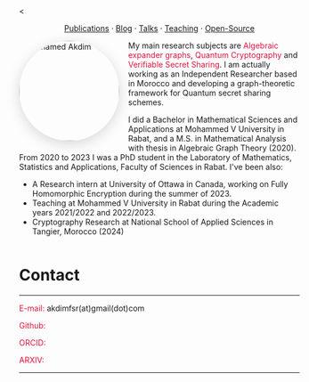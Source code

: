 <<p style="text-align:center;">
  <a href="{{ '/publications/' | relative_url }}">Publications</a> ·
  <a href="{{ '/blog/' | relative_url }}">Blog</a> ·
  <a href="{{ '/talks/' | relative_url }}">Talks</a> ·
  <a href="{{ '/teaching/' | relative_url }}">Teaching</a> ·
  <a href="{{ '/projects/' | relative_url }}">Open-Source</a>
</p>

<!-- Photo floats left -->
<img src="{{ '/assets/photo.jpg' | relative_url }}" alt="Mohamed Akdim" width="180" style="float:left; margin:0 1rem .5rem 0; border-radius:50%; box-shadow:0 6px 24px rgba(0,0,0,.15);" />

My main research subjects are <span style="color:crimson;">Algebraic expander graphs</span>, <span style="color:crimson;">Quantum Cryptography</span> and <span style="color:crimson;">Verifiable Secret Sharing</span>. I am actually working as an Independent Researcher based in Morocco and developing a graph-theoretic framework for Quantum secret sharing schemes.

I did a Bachelor in Mathematical Sciences and Applications at Mohammed V University in Rabat, and a M.S. in Mathematical Analysis with thesis in Algebraic Graph Theory (2020). From 2020 to 2023 I was a PhD student in the Laboratory of Mathematics, Statistics and Applications, Faculty of Sciences in Rabat. I've been also:

- A Research intern at University of Ottawa in Canada, working on Fully Homomorphic Encryption during the summer of 2023.
- Teaching at Mohammed V University in Rabat during the Academic years 2021/2022 and 2022/2023.
- Cryptography Research at National School of Applied Sciences in Tangier, Morocco (2024) 

<!-- Clear the float so everything below starts under the image -->
<div style="clear:both;"></div>



# Contact
---
<span style="color:crimson;">E-mail:</span> akdimfsr(at)gmail(dot)com

<span style="color:crimson;">Github:</span>

<span style="color:crimson;">ORCID:</span>

<span style="color:crimson;">ARXIV:</span>

---




